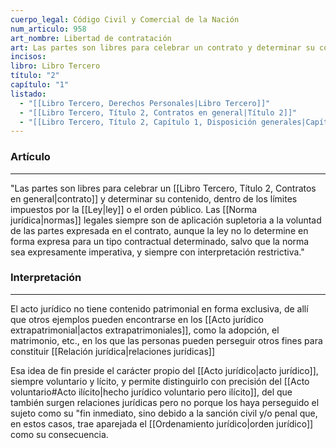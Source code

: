 ```yaml
---
cuerpo_legal: Código Civil y Comercial de la Nación
num_articulo: 958
art_nombre: Libertad de contratación
art: Las partes son libres para celebrar un contrato y determinar su contenido, dentro de los límites impuestos por la ley o el orden público. Las normas legales siempre son de aplicación supletoria a la voluntad de las partes expresada en el contrato, aunque la ley no lo determine en forma expresa para un tipo contractual determinado, salvo que la norma sea expresamente imperativa, y siempre con interpretación restrictiva.
incisos: 
libro: Libro Tercero
título: "2"
capítulo: "1"
listado:
  - "[[Libro Tercero, Derechos Personales|Libro Tercero]]"
  - "[[Libro Tercero, Título 2, Contratos en general|Título 2]]"
  - "[[Libro Tercero, Título 2, Capítulo 1, Disposición generales|Capítulo 1]]"
---
```

### Artículo
---
"Las partes son libres para celebrar un [[Libro Tercero, Título 2, Contratos en general|contrato]] y determinar su contenido, dentro de los límites impuestos por la [[Ley|ley]] o el orden público. Las [[Norma jurídica|normas]] legales siempre son de aplicación supletoria a la voluntad de las partes expresada en el contrato, aunque la ley no lo determine en forma expresa para un tipo contractual determinado, salvo que la norma sea expresamente imperativa, y siempre con interpretación restrictiva."

### Interpretación
---
El acto jurídico no tiene contenido patrimonial en forma exclusiva, de allí que otros ejemplos pueden encontrarse en los [[Acto jurídico extrapatrimonial|actos extrapatrimoniales]], como la adopción, el matrimonio, etc., en los que las personas pueden perseguir otros fines para constituir [[Relación jurídica|relaciones jurídicas]]

Esa idea de fin preside el carácter propio del [[Acto jurídico|acto jurídico]], siempre voluntario y lícito, y permite distinguirlo con precisión del [[Acto voluntario#Acto ilícito|hecho jurídico voluntario pero ilícito]], del que también surgen relaciones jurídicas pero no porque los haya perseguido el sujeto como su "fin inmediato, sino debido a la sanción civil y/o penal que, en estos casos, trae aparejada el [[Ordenamiento jurídico|orden jurídico]] como su consecuencia.